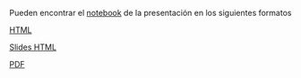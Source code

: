 Pueden encontrar el [notebook](https://github.com/akielbowicz/tp-msscae-2024/blob/main/notebooks/exposicion.ipynb) de la presentación en los siguientes formatos

[HTML](./exposicion.html)

[Slides HTML](./exposicion.slides.html)

[PDF](./exposicion.pdf)